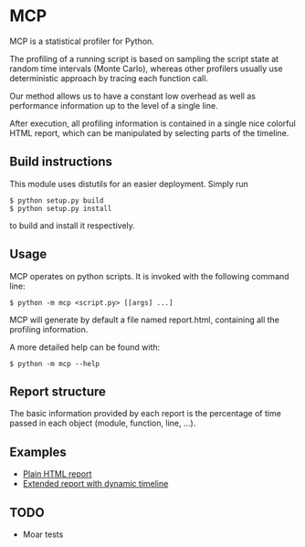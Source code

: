 # MCP

MCP is a statistical profiler for Python.

The profiling of a running script is based on sampling the script state
at random time intervals (Monte Carlo), whereas other profilers usually
use deterministic approach by tracing each function call.

Our method allows us to have a constant low overhead as well as
performance information up to the level of a single line.

After execution, all profiling information is contained in a single
nice colorful HTML report, which can be manipulated by selecting parts
of the timeline.

## Build instructions

This module uses distutils for an easier deployment.
Simply run

    $ python setup.py build
    $ python setup.py install

to build and install it respectively.

## Usage

MCP operates on python scripts.
It is invoked with the following command line:

    $ python -m mcp <script.py> [[args] ...]
    
MCP will generate by default a file named report.html, containing all
the profiling information.

A more detailed help can be found with:

    $ python -m mcp --help

## Report structure

The basic information provided by each report is the percentage of time passed in each object (module, function, line, ...).



## Examples

* [Plain HTML report](http://rawgit.com/rqndom/mcp/master/examples/plain_report.html)
* [Extended report with dynamic timeline](http://rawgit.com/rqndom/mcp/master/examples/extended_report.html)

## TODO

* Moar tests
